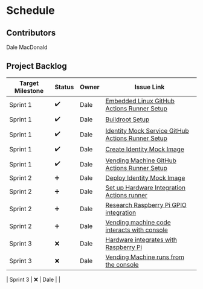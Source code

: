 # Schedule

## Contributors
Dale MacDonald

## Project Backlog
| Target Milestone | Status             | Owner            | Issue Link       |
| ---------------- | -------------      | ---------------- | ---------------- |
| Sprint 1     | ✔️  | Dale              | [Embedded Linux GitHub Actions Runner Setup](https://github.com/ldmacdonald/ECEA-5307_Projects/issues/1) |
| Sprint 1     | ✔️  | Dale              | [Buildroot Setup](https://github.com/ldmacdonald/ECEA-5307_Projects/issues/2) |
| Sprint 1     | ✔️  | Dale              | [Identity Mock Service GitHub Actions Runner Setup](https://github.com/ldmacdonald/ECEA-5307-Identity-Mock/issues/1) |
| Sprint 1     | ✔️  | Dale              | [Create Identity Mock Image](https://github.com/ldmacdonald/ECEA-5307-Identity-Mock/issues/2) |
| Sprint 1     | ✔️  | Dale              | [Vending Machine GitHub Actions Runner Setup](https://github.com/ldmacdonald/ECEA-5307-Vending_Machine/issues/1) |
| Sprint 2     | ➕  | Dale              | [Deploy Identity Mock Image](https://github.com/ldmacdonald/ECEA-5307-Identity-Mock/issues/3) |
| Sprint 2     | ➕  | Dale              | [Set up Hardware Integration Actions runner](https://github.com/ldmacdonald/ECEA-5307-Hardware_Integration/issues/1) |
| Sprint 2     | ➕  | Dale              | [Research Raspberry Pi GPIO integration](https://github.com/ldmacdonald/ECEA-5307-Hardware_Integration/issues/2) |
| Sprint 2     | ➕  | Dale              | [Vending machine code interacts with console](https://github.com/ldmacdonald/ECEA-5307-Vending_Machine/issues/2) |
| Sprint 3     | :x:  | Dale              | [Hardware integrates with Raspberry Pi](https://github.com/ldmacdonald/ECEA-5307-Hardware_Integration/issues/3) |
| Sprint 3     | :x:  | Dale              | [Vending Machine runs from the console](https://github.com/ldmacdonald/ECEA-5307_Projects/issues/3) |

| Sprint 3     | :x:  | Dale              |  |
